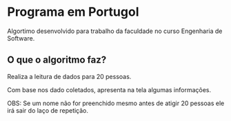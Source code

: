 # Programa em Portugol

Algortimo desenvolvido para trabalho da faculdade no curso Engenharia de Software.

## O que o algoritmo faz?

Realiza a leitura de dados para 20 pessoas.

Com base nos dado coletados, apresenta na tela algumas informações.

OBS: Se um nome não for preenchido mesmo antes de atigir 20 pessoas ele irá sair do laço de repetição.



